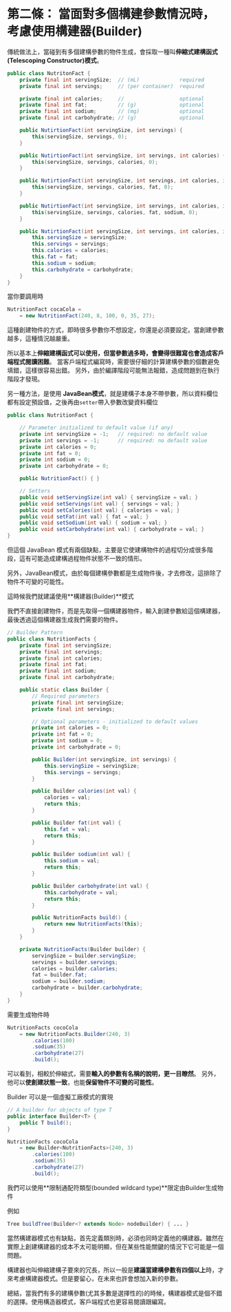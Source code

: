 # 第二條： 當面對多個構建參數情況時，考慮使用構建器(Builder)


傳統做法上，當碰到有多個建構參數的物件生成，會採取一種叫**伸縮式建構函式 (Telescoping Constructor)模式**。

```java
public class NutritonFact {
	private final int servingSize; 	// (mL) 			required
	private final int servings;		// (per container)	required

	private final int calories;		// 					optional
	private final int fat;			// (g)				optional
	private final int sodium;		// (mg)				optional
	private final int carbohydrate;	// (g)				optional

	public NutirtionFact(int servingSize, int servings) {
		this(servingSize, servings, 0);
	}

	public NutirtionFact(int servingSize, int servings, int calories) {
		this(servingSize, servings, calories, 0);
	}

	public NutirtionFact(int servingSize, int servings, int calories, int fat) {
		this(servingSize, servings, calories, fat, 0);
	}

	public NutirtionFact(int servingSize, int servings, int calories, int fat, int sodium) {
		this(servingSize, servings, calories, fat, sodium, 0);
	}

	public NutirtionFact(int servingSize, int servings, int calories, int fat, int sodium, int carbohydrate) {
		this.servingSize = servingSize;
		this.servings = servings;
		this.calories = calories;
		this.fat = fat;
		this.sodium = sodium;
		this.carbohydrate = carbohydrate;
	}
}
```
當你要調用時
```java
NutritionFact cocaCola = 
	= new NutritionFact(240, 8, 100, 0, 35, 27);
```

這種創建物件的方式，即時很多參數你不想設定，你還是必須要設定。當創建參數越多，這種情況越嚴重。

所以基本上**伸縮建構函式可以使用，但當參數過多時，會變得很難寫也會造成客戶端程式閱讀困難**。
當客戶端程式編寫時，需要很仔細的計算建構參數的個數避免填錯，這樣很容易出錯。
另外，由於編譯階段可能無法報錯，造成問題到在執行階段才發現。

另一種方法，是使用 **JavaBean模式**，就是建構子本身不帶參數，所以資料欄位都有設定預設值，之後再由`setter`帶入參數改變資料欄位

```java
public class NutritionFact {

	// Parameter initialized to default value (if any)
	private int servingSize = -1; 	// required: no default value
	private int servings = -1; 		// required: no default value
	private int calories = 0;
	private int fat = 0;
	private int sodium = 0;
	private int carbohydrate = 0;

	public NutritionFact() { }

	// Setters
	public void setServingSize(int val) { servingSize = val; }
	public void setServings(int val) { servings = val; }
	public void setCalories(int val) { calories = val; }
	public void setFat(int val) { fat = val; } 
	public void setSodium(int val) { sodium = val; } 
	public void setCarbohydrate(int val) { carbohydrate = val; } 
}
```

但這個 JavaBean 模式有兩個缺點，主要是它使建構物件的過程切分成很多階段，這有可能造成建構過程物件狀態不一致的情形。

另外，JavaBean模式，由於每個建構參數都是生成物件後，才去修改，這排除了物件不可變的可能性。

這時候我們就建議使用**構建器(Builder)**模式

我們不直接創建物件，而是先取得一個構建器物件，輸入創建參數給這個構建器，最後透過這個構建器生成我們需要的物件。

```java
// Builder Pattern
public class NutritionFacts {
	private final int servingSize;
	private final int servings;
	private final int calories;
	private final int fat;
	private final int sodium;
	private final int carbohydrate;

	public static class Builder {
		// Required parameters
		private final int servingSize;
		private final int servings;

		// Optional parameters - initialized to default values
		private int calories = 0;
		private int fat = 0;
		private int sodium = 0;
		private int carbohydrate = 0;

		public Builder(int servingSize, int servings) {
			this.servingSize = servingSize;
			this.servings = servings;
		}

		public Builder calories(int val) {
			calories = val;
			return this;
		}

		public Builder fat(int val) {
			this.fat = val;
			return this;
		}

		public Builder sodium(int val) {
			this.sodium = val;
			return this;
		}

		public Builder carbohydrate(int val) {
			this.carbohydrate = val;
			return this;
		}

		public NutritionFacts build() {
			return new NutritionFacts(this);
		}
	}

	private NutritionFacts(Builder builder) {
		servingSize = builder.servingSize;
		servings = builder.servings;
		calories = builder.calories;
		fat = builder.fat;
		sodium = builder.sodium;
		carbohydrate = builder.carbohydrate;
	}
}
```

需要生成物件時
```java
NutritionFacts cocoCola 
	= new NutritionFacts.Builder(240, 3)
		.calories(100)
		.sodium(35)
		.carbohydrate(27)
		.build();
```

可以看到，相較於伸縮式，需要**輸入的參數有名稱的說明，更一目瞭然**。
另外，他可以**使創建狀態一致**，也能**保留物件不可變的可能性**。

Builder 可以是一個虛擬工廠模式的實現

```java
// A builder for objects of type T
public interface Builder<T> {
	public T build();
}
```

```java
NutritionFacts cocoCola 
	= new Builder<NutritionFacts>(240, 3)
		.calories(100)
		.sodium(35)
		.carbohydrate(27)
		.build();
```

我們可以使用**限制通配符類型(bounded wildcard type)**限定由Builder生成物件

例如
```java
Tree buildTree(Builder<? extends Node> nodeBuilder) { ... }
```

當然構建器模式也有缺點，首先定義類別時，必須也同時定義他的構建器。雖然在實際上創建構建器的成本不太可能明顯，但在某些性能關鍵的情況下它可能是一個問題。

構建器也叫伸縮建構子要來的冗長，所以一般是**建議當建構參數有四個以上**時，才來考慮構建器模式。但是要留心，在未來也許會想加入新的參數。

總結，當我們有多的建構參數(尤其多數是選擇性的)的時候，構建器模式是個不錯的選擇。使用構造器模式，客戶端程式也更容易閱讀跟編寫。
